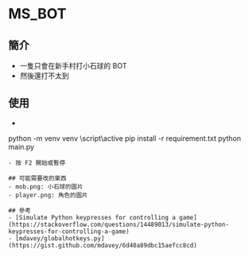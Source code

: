 # MS_BOT

## 簡介
- 一隻只會在新手村打小石球的 BOT
- 然後還打不太到

## 使用
- ```
python -m venv venv
\script\active
pip install -r requirement.txt
python main.py
```
- 按 F2 開始或暫停

## 可能需要改的東西
- mob.png: 小石球的圖片
- player.png: 角色的圖片

## 參考
- [Simulate Python keypresses for controlling a game] (https://stackoverflow.com/questions/14489013/simulate-python-keypresses-for-controlling-a-game)
- [mdavey/globalhotkeys.py] (https://gist.github.com/mdavey/6d40a89dbc15aefcc8cd)
